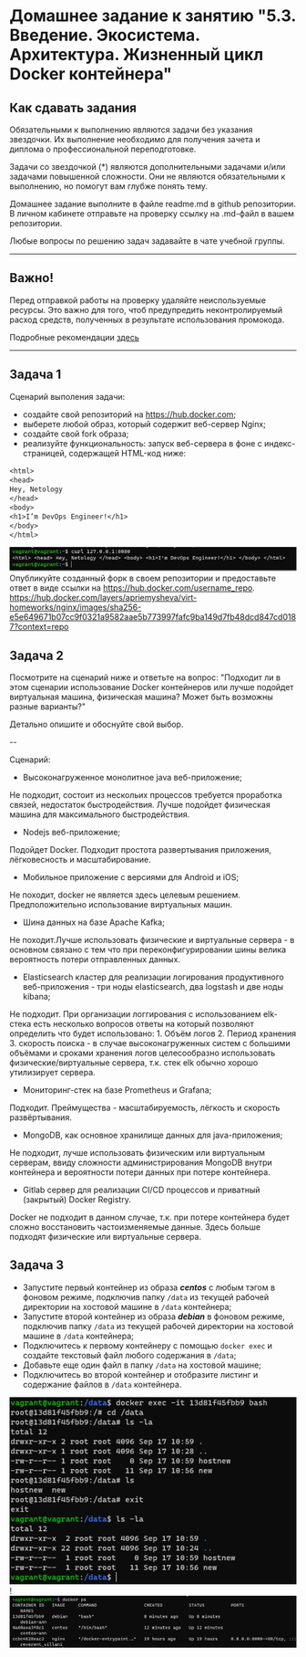 
# Домашнее задание к занятию "5.3. Введение. Экосистема. Архитектура. Жизненный цикл Docker контейнера"

## Как сдавать задания

Обязательными к выполнению являются задачи без указания звездочки. Их выполнение необходимо для получения зачета и диплома о профессиональной переподготовке.

Задачи со звездочкой (*) являются дополнительными задачами и/или задачами повышенной сложности. Они не являются обязательными к выполнению, но помогут вам глубже понять тему.

Домашнее задание выполните в файле readme.md в github репозитории. В личном кабинете отправьте на проверку ссылку на .md-файл в вашем репозитории.

Любые вопросы по решению задач задавайте в чате учебной группы.

---


## Важно!

Перед отправкой работы на проверку удаляйте неиспользуемые ресурсы.
Это важно для того, чтоб предупредить неконтролируемый расход средств, полученных в результате использования промокода.

Подробные рекомендации [здесь](https://github.com/netology-code/virt-homeworks/blob/virt-11/r/README.md)

---

## Задача 1

Сценарий выполения задачи:

- создайте свой репозиторий на https://hub.docker.com;
- выберете любой образ, который содержит веб-сервер Nginx;
- создайте свой fork образа;
- реализуйте функциональность:
запуск веб-сервера в фоне с индекс-страницей, содержащей HTML-код ниже:
```
<html>
<head>
Hey, Netology
</head>
<body>
<h1>I’m DevOps Engineer!</h1>
</body>
</html>
```
![img.png](img.png)
Опубликуйте созданный форк в своем репозитории и предоставьте ответ в виде ссылки на https://hub.docker.com/username_repo.
https://hub.docker.com/layers/apriemysheva/virt-homeworks/nginx/images/sha256-e5e649671b07cc9f0321a9582aae5b773997fafc9ba149d7fb48dcd847cd0187?context=repo
## Задача 2

Посмотрите на сценарий ниже и ответьте на вопрос:
"Подходит ли в этом сценарии использование Docker контейнеров или лучше подойдет виртуальная машина, физическая машина? Может быть возможны разные варианты?"

Детально опишите и обоснуйте свой выбор.

--

Сценарий:
* Высоконагруженное монолитное java веб-приложение; 

Не подходит, состоит из нескольих процессов требуется проработка связей, недостаток быстродействия. Лучше подойдет физическая машина для максимального быстродействия.
* Nodejs веб-приложение;

Подойдет Docker. Подходит простота развертывания приложения, лёгковесность и масштабирование.
* Мобильное приложение c версиями для Android и iOS; 
 
Не походит, docker не является здесь целевым решением. Предположительно использование виртуальных машин.
* Шина данных на базе Apache Kafka; 
 
Не походит.Лучше использовать физические и виртуальные сервера - в основном связано с тем что при переконфигурировании шины велика вероятность потери отправленных данных.
* Elasticsearch кластер для реализации логирования продуктивного веб-приложения - три ноды elasticsearch, два logstash и две ноды kibana; 
 
Не подходит. При организации логгирования с использованием elk-стека есть несколько вопросов ответы на который позволяют определить что будет использовано: 1. Объём логов 2. Период хранения 3. скорость поиска - в случае высоконагруженных систем с большими объёмами и сроками хранения логов целесообразно использовать физические/виртуальные сервера, т.к. стек elk обычно хорошо утилизирует сервера.
* Мониторинг-стек на базе Prometheus и Grafana; 
 
Подходит. Преймущества - масштабируемость, лёгкость и скорость развёртывания.
* MongoDB, как основное хранилище данных для java-приложения;
 
Не подходит, лучше использовать физическим или виртуальным серверам, ввиду сложности администрирования MongoDB внутри контейнера и вероятности потери данных при потере контейнера.
* Gitlab сервер для реализации CI/CD процессов и приватный (закрытый) Docker Registry.

Docker не подходит в данном случае, т.к. при потере контейнера будет сложно восстановить частоизменяемые данные. Здесь больше подходят физические или виртуальные сервера.


## Задача 3

- Запустите первый контейнер из образа ***centos*** c любым тэгом в фоновом режиме, подключив папку ```/data``` из текущей рабочей директории на хостовой машине в ```/data``` контейнера;
- Запустите второй контейнер из образа ***debian*** в фоновом режиме, подключив папку ```/data``` из текущей рабочей директории на хостовой машине в ```/data``` контейнера;
- Подключитесь к первому контейнеру с помощью ```docker exec``` и создайте текстовый файл любого содержания в ```/data```;
- Добавьте еще один файл в папку ```/data``` на хостовой машине;
- Подключитесь во второй контейнер и отобразите листинг и содержание файлов в ```/data``` контейнера.

![img_2.png](img_2.png)!
![img_3.png](img_3.png)